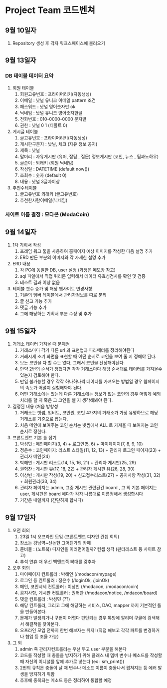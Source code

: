 # Project Team 코드벤쳐
## 9월 10일자 
1. Repository 생성 후 각자 워크스페이스에 불러오기
## 9월 13일자
### DB 테이블 데이터 요약  

1. 회원 테이블
    1. 회원고유번호 : 프라이머리키(자동생성)
    2. 이메일 : 낫널 유니크  이메일 pattern 조건 
    3. 패스워드 : 낫널 영어숫자만 ok
    4. 닉네임 : 낫널 유니크 영어숫자한글
    5. 전화번호	: 010-0000-0000 문자열
    6. 권한 : 낫널 0 1 (디폴트 0) 
2. 게시글 테이블
    1. 글고유번호 : 프라이머리키(자동생성)
    2. 게시판구분자 : 낫널, 체크 (자유 정보 공지) 
    3. 제목	: 낫널 
    4. 말머리 : 자유게시판 (유머, 잡담 , 질문) 정보게시판 (코인, 뉴스 , 팁과노하우)
    5. 글쓴이 : 외래키 (회원 닉네임)
    6. 작성일 : DATETIME (default now())
    7. 조회수 : 숫자 (default 0)
    8. 내용 : 낫널 3글자이상  
3. 추천수테이블
    1. 글고유번호	외래키 (글고유번호)	
    2. 추천한사람이메일(닉네임)
### 사이트 이름 결정 : 모다콘 (ModaCoin) 


## 9월 14일자
1. 1차 기획서 작성
    1. 프레임 워크 툴을 사용하여 홈페이지 예상 이미지를 작성한 다음 설명 추가
    2. ERD 만든 부분의 이미지와 각 자세한 설명 추가
2. ERD 내용
    1. 각 PC에 동일한 DB, user 설정 (과정은 메모장 참고) 
    2. sql 파일에서 직접 쿼리문 입력해서 데이터 유효성검사를 확인 및 검증
    4. 테스트 결과 이상 없음 
3. 테이블 갯수 증가 및 해당 웹사이트 변경사항
    1. 기존의 멤버 테이블에서 관리자정보를 따로 분리 
    2. 글 신고 기능 추가
    3. 댓글 기능 추가
    4. 그에 해당하는 기획서 부분 수정 및 추가

## 9월 15일자
1. 거래소 데이터 가져올 때 문제점
    1. 거래소마다 각기 다른 url 과 표현법과 파라메터를 정리해야된다
    2. 거래시세 초기 화면을 표현할 때 어떤 순서로 코인을 보여 줄 지 정해야 된다.
    3. 모든 코인을 다 할 수는 없다, 그래서 코인을 선정해야된다.
    4. 만약 2번의 순서가 정했다면 각각 거래소마다 해당 순서대로 데이터를 가져올수 있는지 검토해야 한다.
    5. 만일 불가능할 경우 각각 하나하나씩 데이터를 가져오는 방법일 경우 웹페이지의 속도가 어떨지 실험해봐야 된다.
    6. 어떤 거래소에는 있는데 다른 거래소에는 정보가 없는 코인의 경우 어떻게 예외처리를 할 지 혹은 그 코인을 뺄 지 생각해봐야 된다.
2. 결정된 내용 (처음 방향성
    1. 거래소는 빗썸, 업비트, 코인원, 코빗 4가지의 거래소가 가장 유명하므로 해당 거래소를 기준으로 잡는다.
    2. 처음 메인에 보여주는 코인 순서는 빗썸에서 ALL 로 가져올 때 보여지는 코인 순서로 정한다.
3. 프론트엔드 기본 틀 잡기
    1. 박성민 : 메인페이지(3, 4) + 로그인(5, 6) + 마이페이지(7, 8, 9, 10)
    2. 정은수 : 코인페이지: 리스트 스타일(11, 12, 13) + 관리자 로그인 페이지(23) + 관리자 메인(24)
    3. 박해연 : 게시판 리스트(14, 15, 16, 21) + 관리자 게시판(25, 29)
    4. 권혁찬 : 게시판 뷰(17, 18, 22) + 관리자 게시판 뷰(26, 28, 30)
    5. 이상빈 : 게시판 작성(19, 20) + 신고접수리스트(27) + 공지사항 작성(31, 32) + 회원관리(33, 34)
    6. 관리자 페이지는 admin, 그중 게시판 관련된건 board , 그 외 기본 페이지는 user, 게시판은 board 에다가 각자 나름대로 이름정해서 생성합시다
    7. 기간은 내일까지 (간단하게 합시다)
    
## 9월 17일자
1. 오전 회의
	1. 23일 1시 오프라인 모임 (프론트엔드 디자인 컨셉 회의)
	2. 장소는 강남역~신논현 그어딘가의 카페
	3. 준비물 : (노트북) 디자인을 이러면어떨까? 컨셉 생각 (핀터레스트 등 사이트 참고)
	4. 추석 연휴 때 우선 백엔드쪽 뼈대를 갖추자
2. 오후 회의
    1. 마이페이지 컨트롤러 : 박해연 (/modacon/mypage)
    2. 로그인 등 컨트롤러  : 정은수 (/loginOk, /joinOk)
    3. 메인, 코인시세 컨트롤러 : 이상빈 (/modacon, /modacon/coin)
    4. 공지사항, 게시판 컨트롤러 : 권혁찬 (/modacon/notice, /mdacon/board)
    5. 댓글 컨트롤러 : 박성민 (??)
    6. 해당 컨트롤러, 그리고 그에 해당하는 서비스, DAO, mapper 까지 기본적인 틀을 만들어본다.
    7. 문제가 발생되거나 구현이 어렵다 판단되는 경우 톡방에 알리며 구글에 검색해서 해결책을 찾아본다.
    8. 오프라인 모임 전까지 한번 해보자는 취지! (직접 해보고 각각 파트를 변경하거나 협업 등 조율 가능)
3. 그 외
    1. admin 즉 관리자컨트롤러는 우선 두고 user 부분을 해본다
    2. 코드를 작성할 때 충돌을 방지하기 위해 클래스 내 멤버 변수나 메소드를 작성할때 자신의 이니셜를 앞에 추가로 넣는다 (ex : sm_print())
    3. 2번의 규칙은 충돌이 날 때 변수나 메소드 이름이 충돌나서 겹쳐지는 등 에러 발생을 방지하기 위함
    4. 추후에 중복되는 메소드 등은 정리하여 통합할 예정









